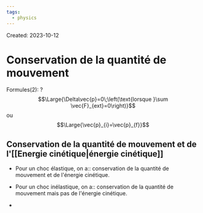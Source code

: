 ```yaml
---
tags:
  - physics
---
```

Created: 2023-10-12

# Conservation de la quantité de mouvement
Formules(2):
?
$$\Large{\Delta\vec{p}=0\;\left(\text{lorsque }\sum \vec{F}_{ext}=0\right)}$$
ou
$$\Large{\vec{p}_{i}=\vec{p}_{f}}$$
<!--SR:!2023-10-30,6,230-->

## Conservation de la quantité de mouvement et de l'[[Energie cinétique|énergie cinétique]]
- Pour un choc élastique, on a:: conservation de la quantité de mouvement et de l'énergie cinétique.
<!--SR:!2023-10-29,6,230-->
- Pour un choc inélastique, on a:: conservation de la quantité de mouvement mais pas de l'énergie cinétique.
<!--SR:!2023-10-29,6,230-->
- 